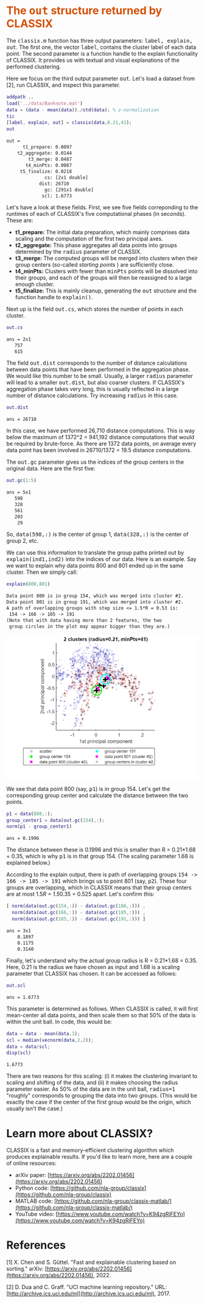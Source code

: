 
# <span style="color:rgb(213,80,0)">The <samp>out</samp> structure returned by CLASSIX</span>

The <samp>classix.m</samp> function has three output parameters: <samp>label, explain, out</samp>. The first one, the vector <samp>label</samp>, contains the cluster label of each data point. The second parameter is a function handle to the explain functionality of CLASSIX. It provides us with textual and visual explanations of the performed clustering.


Here we focus on the third output parameter <samp>out</samp>. Let's load a dataset from [2], run CLASSIX, and inspect this parameter.

```matlab
addpath ..
load('../data/Banknote.mat')
data = (data - mean(data))./std(data); % z-normalization 
tic
[label, explain, out] = classix(data,0.21,41);
out
```

```TextOutput
out = 
      t1_prepare: 0.0097
    t2_aggregate: 0.0144
        t3_merge: 0.0487
       t4_minPts: 0.0087
     t5_finalize: 0.0218
              cs: [2x1 double]
            dist: 26710
              gc: [291x1 double]
             scl: 1.6773
```

Let's have a look at these fields. First, we see five fields correponding to the runtimes of each of CLASSIX's five computational phases (in seconds). These are:

-  **t1_prepare:** The initial data preparation, which mainly comprises data scaling and the computation of the first two principal axes. 
-  **t2_aggregate:** This phase aggregates all data points into groups determined by the <samp>radius</samp> parameter of CLASSIX. 
-  **t3_merge:** The computed groups will be merged into clusters when their group centers (so-called *starting points* ) are sufficiently close. 
-  **t4_minPts:** Clusters with fewer than <samp>minPts</samp> points will be dissolved into their groups, and each of the groups will then be reassigned to a large enough cluster. 
-  **t5_finalize:** This is mainly cleanup, generating the <samp>out</samp> structure and the function handle to <samp>explain()</samp>. 

Next up is the field <samp>out.cs</samp>, which stores the number of points in each cluster.

```matlab
out.cs
```

```TextOutput
ans = 2x1    
   757
   615
```

The field <samp>out.dist</samp> corresponds to the number of distance calculations between data points that have been performed in the aggregation phase. We would like this number to be small. Usually, a larger <samp>radius</samp> parameter will lead to a smaller <samp>out.dist</samp>, but also coarser clusters. If CLASSIX's aggregation phase takes very long, this is usually reflected in a large number of distance calculations. Try increasing <samp>radius</samp> in this case.

```matlab
out.dist
```

```TextOutput
ans = 26710
```

In this case, we have performed 26,710 distance computations. This is way below the maximum of 1372^2 = 941,192 distance computations that would be required by brute-force. As there are 1372 data points, on average every data point has been involved in 26710/1372 = 19.5 distance computations. 


The <samp>out.gc</samp> parameter gives us the indices of the group centers in the original data. Here are the first five:

```matlab
out.gc(1:5)
```

```TextOutput
ans = 5x1    
   598
   328
   561
   203
    29
```

So, <samp>data(598,:)</samp> is the center of group 1, <samp>data(328,:)</samp> is the center of group 2, etc. 


We can use this information to translate the group paths printed out by <samp>explain(ind1,ind2)</samp> into the indices of our data. Here is an example. Say we want to explain why data points 800 and 801 ended up in the same cluster. Then we simply call:

```matlab
explain(800,801)
```

```TextOutput
Data point 800 is in group 154, which was merged into cluster #2.
Data point 801 is in group 191, which was merged into cluster #2.
A path of overlapping groups with step size <= 1.5*R = 0.53 is:
 154 -> 166 -> 185 -> 191
(Note that with data having more than 2 features, the two
 group circles in the plot may appear bigger than they are.)
```

<center><img src="img/The_out_structure_returned_by_CLASSIX_media/figure_0.png" width="562" alt="figure_0.png"></center>


We see that data point 800 (say, <samp>p1</samp>) is in group 154. Let's get the corresponding group center and calculate the distance between the two points.

```matlab
p1 = data(800,:);
group_center1 = data(out.gc(154),:);
norm(p1 - group_center1)
```

```TextOutput
ans = 0.1996
```

The distance between these is 0.1996 and this is smaller than R = 0.21*1.68 = 0.35, which is why <samp>p1</samp> is in that group 154. (The scaling parameter 1.68 is explained below.)


According to the explain output, there is path of overlapping groups <samp>154 -> 166 -> 185 -> 191</samp> which brings us to point 801 (say, <samp>p2</samp>). These four groups are overlapping, which in CLASSIX means that their group centers are at most 1.5*R = 1.5*0.35 = 0.525 apart. Let's confirm this:

```matlab
[ norm(data(out.gc(154,:)) - data(out.gc(166,:))) , 
  norm(data(out.gc(166,:)) - data(out.gc(185,:))) ,
  norm(data(out.gc(185,:)) - data(out.gc(191,:))) ]
```

```TextOutput
ans = 3x1    
    0.1897
    0.1175
    0.3140
```

Finally, let's understand why the actual group radius is R = 0.21*1.68 = 0.35. Here, 0.21 is the radius we have chosen as input and 1.68 is a scaling parameter that CLASSIX has chosen. It can be accessed as follows:

```matlab
out.scl
```

```TextOutput
ans = 1.6773
```

This parameter is determined as follows. When CLASSIX is called, it will first mean-center all data points, and then scale them so that 50% of the data is within the unit ball. In code, this would be:

```matlab
data = data - mean(data,1);
scl = median(vecnorm(data,2,2));
data = data/scl;
disp(scl)
```

```TextOutput
1.6773
```

There are two reasons for this scaling: (i) it makes the clustering invariant to scaling and shifting of the data, and (ii) it makes choosing the radius parameter easier. As 50% of the data are in the unit ball, <samp>radius=1</samp> "roughly" corresponds to grouping the data into two groups. (This would be exactly the case if the center of the first group would be the origin, which usually isn't the case.)

# Learn more about CLASSIX?

CLASSIX is a fast and memory-efficient clustering algorithm which produces explainable results. If you'd like to learn more, here are a couple of online resources:

-  arXiv paper: [https://arxiv.org/abs/2202.01456](https://arxiv.org/abs/2202.01456) 
-  Python code: [https://github.com/nla-group/classix](https://github.com/nla-group/classix) 
-  MATLAB code: [https://github.com/nla-group/classix-matlab/](https://github.com/nla-group/classix-matlab/) 
-  YouTube video: [https://www.youtube.com/watch?v=K94zgRjFEYo](https://www.youtube.com/watch?v=K94zgRjFEYo) 
# References

[1] X. Chen and S. Güttel. "Fast and explainable clustering based on sorting." arXiv: [https://arxiv.org/abs/2202.01456](https://arxiv.org/abs/2202.01456), 2022.


[2] D. Dua and C. Graff. "UCI machine learning repository." URL: [http://archive.ics.uci.edu/ml](http://archive.ics.uci.edu/ml), 2017.

